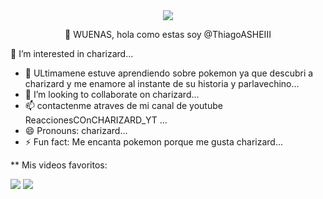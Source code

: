 

<div align="center">
  
  <img src="https://images-wixmp-ed30a86b8c4ca887773594c2.wixmp.com/f/8f0169ee-90a1-4a47-96dd-81000ceebbf7/ddndy4m-5568bbcd-eda8-46f1-890b-83b8d3de0e62.png?token=eyJ0eXAiOiJKV1QiLCJhbGciOiJIUzI1NiJ9.eyJzdWIiOiJ1cm46YXBwOjdlMGQxODg5ODIyNjQzNzNhNWYwZDQxNWVhMGQyNmUwIiwiaXNzIjoidXJuOmFwcDo3ZTBkMTg4OTgyMjY0MzczYTVmMGQ0MTVlYTBkMjZlMCIsIm9iaiI6W1t7InBhdGgiOiJcL2ZcLzhmMDE2OWVlLTkwYTEtNGE0Ny05NmRkLTgxMDAwY2VlYmJmN1wvZGRuZHk0bS01NTY4YmJjZC1lZGE4LTQ2ZjEtODkwYi04M2I4ZDNkZTBlNjIucG5nIn1dXSwiYXVkIjpbInVybjpzZXJ2aWNlOmZpbGUuZG93bmxvYWQiXX0.tR9RtLHG1YO10o3iBOuBaurCMtque9sjpj2kO9kgYsI">
  
<p>👋 WUENAS, hola como estas soy @ThiagoASHEIII</p>  
  
</div>

👀 I’m interested in charizard...
- 🌱 ULtimamene estuve aprendiendo sobre pokemon ya que descubri a charizard y me enamore al instante de su historia y parlavechino...
- 💞️ I’m looking to collaborate on charizard...
- 📫 contactenme atraves de mi canal de youtube ReaccionesCOnCHARIZARD_YT ...
- 😄 Pronouns: charizard...
- ⚡ Fun fact: Me encanta pokemon porque me gusta charizard...

<!---
ThiagoASHEIII/ThiagoASHEIII is a ✨ special ✨ repository because its `README.md` (this file) appears on your GitHub profile.
You can click the Preview link to take a look at your changes.
--->


** Mis videos favoritos:

[![](http://markdown-videos-api.jorgenkh.no/youtube/aNNZL9wxw_w?si=UK5LaSxoeIPLjp-o)](https://youtu.be/aNNZL9wxw_w?si=UK5LaSxoeIPLjp-o)
[![](https://markdown-videos-api.jorgenkh.no/youtube/eEYiplUFWF4?si=85IWcM9o-C0sagF2)](https://youtu.be/eEYiplUFWF4?si=85IWcM9o-C0sagF2)

